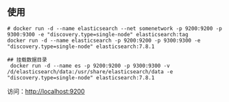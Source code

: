 ## 使用
```$dockerfile
# docker run -d --name elasticsearch --net somenetwork -p 9200:9200 -p 9300:9300 -e "discovery.type=single-node" elasticsearch:tag
docker run -d --name elasticsearch -p 9200:9200 -p 9300:9300 -e "discovery.type=single-node" elasticsearch:7.8.1

## 挂载数据目录
 docker run -d --name es -p 9200:9200 -p 9300:9300 -v /d/elasticsearch/data:/usr/share/elasticsearch/data -e "discovery.type=single-node" elasticsearch:7.8.1
```

访问：[http://localhost:9200](http://localhost:9200)
